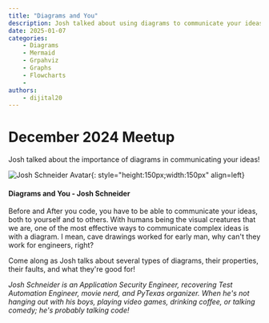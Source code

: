 ```yaml
---
title: "Diagrams and You"
description: Josh talked about using diagrams to communicate your ideas.
date: 2025-01-07
categories:
    - Diagrams
    - Mermaid
    - Grpahviz
    - Graphs
    - Flowcharts
    - 
authors:
    - dijital20
---
```


# December 2024 Meetup

Josh talked about the importance of diagrams in communicating your ideas!

<!-- more -->
![Josh Schneider Avatar](https://github.com/dijital20.png){: style="height:150px;width:150px" align=left}

#### Diagrams and You - Josh Schneider

Before and After you code, you have to be able to communicate your ideas, both to yourself and to others. With humans being the visual creatures that we are, one of the most effective ways to communicate complex ideas is with a diagram. I mean, cave drawings worked for early man, why can't they work for engineers, right?

Come along as Josh talks about several types of diagrams, their properties, their faults, and what they're good for!

*Josh Schneider is an Application Security Engineer, recovering Test Automation Engineer, movie nerd, and PyTexas organizer. When he's not hanging out with his boys, playing video games, drinking coffee, or talking comedy; he's probably talking code!*
